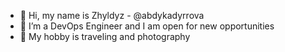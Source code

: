 - 👋 Hi, my name is Zhyldyz - @abdykadyrrova
- 👀 I’m a DevOps Engineer and I am open for new opportunities
- 💞️ My hobby is traveling and photography

<!---
abdykadyrrova/abdykadyrrova is a ✨ special ✨ repository because its `README.md` (this file) appears on your GitHub profile.
You can click the Preview link to take a look at your changes.
--->
